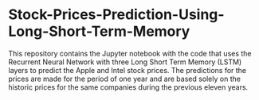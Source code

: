 # Stock-Prices-Prediction-Using-Long-Short-Term-Memory

This repository contains the Jupyter notebook with the code that uses the Recurrent Neural Network with three Long Short Term Memory (LSTM) layers to predict the Apple and Intel stock prices. The predictions for the prices are made for the period of one year and are based solely on the historic prices for the same companies during the previous eleven years.    
